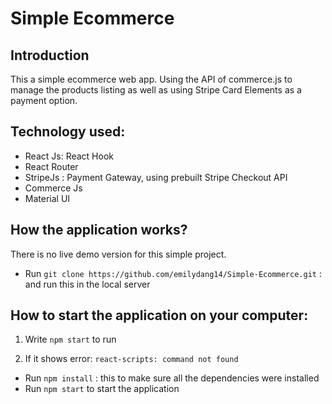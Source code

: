 # Simple Ecommerce

## Introduction

This a simple ecommerce web app. Using the API of commerce.js to manage the products listing as well as using Stripe Card Elements as a payment option. 

## Technology used: 
  - React Js: React Hook
  - React Router
  - StripeJs : Payment Gateway, using prebuilt Stripe Checkout API
  - Commerce Js
  - Material UI

## How the application works?

There is no live demo version for this simple project. 

  - Run `git clone https://github.com/emilydang14/Simple-Ecommerce.git` : and run this in the local server

## How to start the application on your computer:

1. Write `npm start` to run

2. If it shows error: `react-scripts: command not found`
  - Run `npm install` : this to make sure all the dependencies were installed
  - Run `npm start` to start the application
